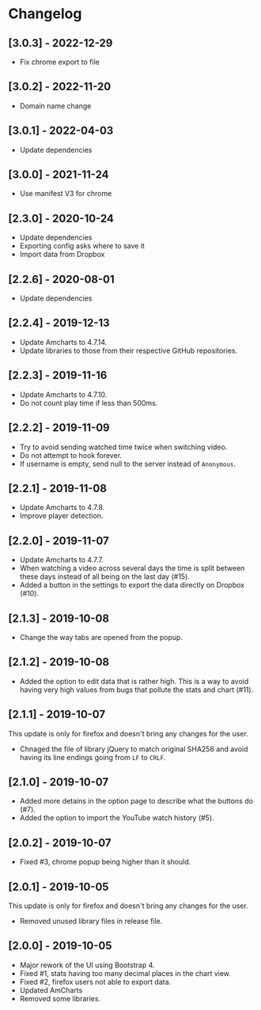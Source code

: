 # Changelog

## [3.0.3] - 2022-12-29

- Fix chrome export to file

## [3.0.2] - 2022-11-20

- Domain name change

## [3.0.1] - 2022-04-03

- Update dependencies

## [3.0.0] - 2021-11-24

- Use manifest V3 for chrome

## [2.3.0] - 2020-10-24

- Update dependencies
- Exporting config asks where to save it
- Import data from Dropbox

## [2.2.6] - 2020-08-01

- Update dependencies

## [2.2.4] - 2019-12-13

- Update Amcharts to 4.7.14.
- Update libraries to those from their respective GitHub repositories.

## [2.2.3] - 2019-11-16

- Update Amcharts to 4.7.10.
- Do not count play time if less than 500ms.

## [2.2.2] - 2019-11-09

- Try to avoid sending watched time twice when switching video.
- Do not attempt to hook forever.
- If username is empty, send null to the server instead of `Anonymous`.

## [2.2.1] - 2019-11-08

- Update Amcharts to 4.7.8.
- Improve player detection.

## [2.2.0] - 2019-11-07

- Update Amcharts to 4.7.7.
- When watching a video across several days the time is split between these days instead of all being on the last day  (#15).
- Added a button in the settings to export the data directly on Dropbox (#10).

## [2.1.3] - 2019-10-08

- Change the way tabs are opened from the popup.

## [2.1.2] - 2019-10-08

- Added the option to edit data that is rather high. This is a way to avoid having very high values from bugs that pollute the stats and chart (#11).

## [2.1.1] - 2019-10-07

This update is only for firefox and doesn't bring any changes for the user.

- Chnaged the file of library jQuery to match original SHA256 and avoid having its line endings going from `LF` to `CRLF`.

## [2.1.0] - 2019-10-07

- Added more detains in the option page to describe what the buttons do (#7).
- Added the option to import the YouTube watch history (#5).

## [2.0.2] - 2019-10-07

- Fixed #3, chrome popup being higher than it should.

## [2.0.1] - 2019-10-05

This update is only for firefox and doesn't bring any changes for the user.

- Removed unused library files in release file.

## [2.0.0] - 2019-10-05

- Major rework of the UI using Bootstrap 4.
- Fixed #1, stats having too many decimal places in the chart view.
- Fixed #2, firefox users not able to export data.
- Updated AmCharts
- Removed some libraries.

